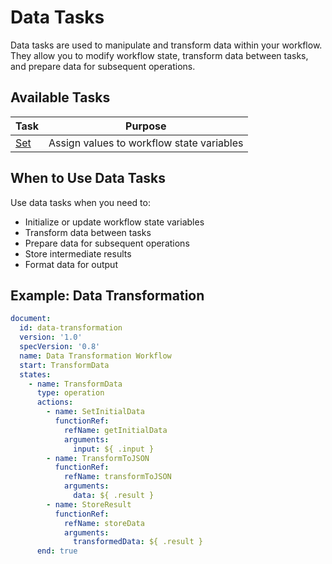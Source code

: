 # Data Tasks

Data tasks are used to manipulate and transform data within your workflow. They allow you to modify workflow state, transform data between tasks, and prepare data for subsequent operations.

## Available Tasks

| Task | Purpose |
|------|---------|
| [Set](dsl-task-set.md) | Assign values to workflow state variables |

## When to Use Data Tasks

Use data tasks when you need to:
- Initialize or update workflow state variables
- Transform data between tasks
- Prepare data for subsequent operations
- Store intermediate results
- Format data for output

## Example: Data Transformation

```yaml
document:
  id: data-transformation
  version: '1.0'
  specVersion: '0.8'
  name: Data Transformation Workflow
  start: TransformData
  states:
    - name: TransformData
      type: operation
      actions:
        - name: SetInitialData
          functionRef:
            refName: getInitialData
            arguments:
              input: ${ .input }
        - name: TransformToJSON
          functionRef:
            refName: transformToJSON
            arguments:
              data: ${ .result }
        - name: StoreResult
          functionRef:
            refName: storeData
            arguments:
              transformedData: ${ .result }
      end: true
``` 
